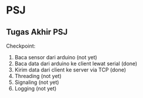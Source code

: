 # PSJ
## Tugas Akhir PSJ
Checkpoint:
1. Baca sensor dari arduino (not yet)
2. Baca data dari arduino ke client lewat serial (done)
3. Kirim data dari client ke server via TCP (done)
4. Threading (not yet)
5. Signaling (not yet)
6. Logging (not yet)
